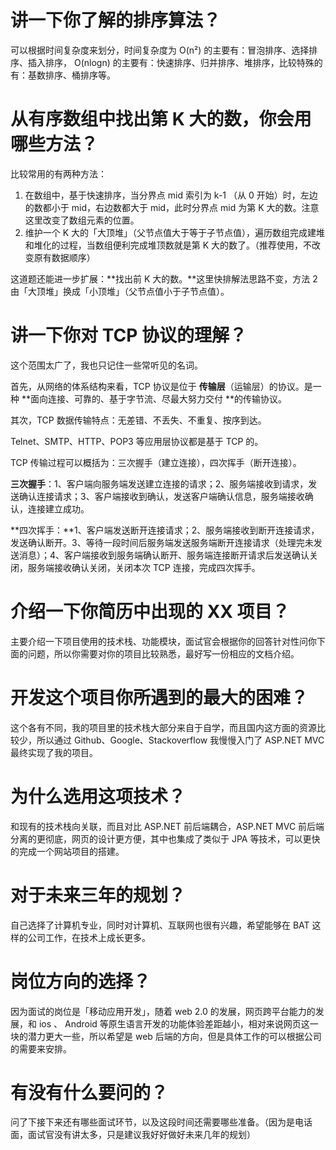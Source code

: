# 讲一下你了解的排序算法？
可以根据时间复杂度来划分，时间复杂度为 O(n²) 的主要有：冒泡排序、选择排序、插入排序， O(nlogn) 的主要有：快速排序、归并排序、堆排序，比较特殊的有：基数排序、桶排序等。
# 从有序数组中找出第 K 大的数，你会用哪些方法？
比较常用的有两种方法：

1. 在数组中，基于快速排序，当分界点 mid 索引为 k-1 （从 0 开始）时，左边的数都小于 mid，右边数都大于 mid，此时分界点 mid 为第 K 大的数。注意这里改变了数组元素的位置。
2. 维护一个 K 大的「大顶堆」（父节点值大于等于子节点值），遍历数组完成建堆和堆化的过程，当数组便利完成堆顶数就是第 K 大的数了。（推荐使用，不改变原有数据顺序）

这道题还能进一步扩展：**找出前 K 大的数。**这里快排解法思路不变，方法 2 由「大顶堆」换成「小顶堆」（父节点值小于子节点值）。
# 讲一下你对 TCP 协议的理解？
这个范围太广了，我也只记住一些常听见的名词。

首先，从网络的体系结构来看，TCP 协议是位于 **传输层**（运输层）的协议。是一种 **面向连接、可靠的、基于字节流、尽最大努力交付 **的传输协议。

其次，TCP 数据传输特点：无差错、不丢失、不重复、按序到达。

Telnet、SMTP、HTTP、POP3 等应用层协议都是基于 TCP 的。

TCP 传输过程可以概括为：三次握手（建立连接），四次挥手（断开连接）。

**三次握手**：1、客户端向服务端发送建立连接的请求；2、服务端接收到请求，发送确认连接请求；3、客户端接收到确认，发送客户端确认信息，服务端接收确认，连接建立成功。

**四次挥手：**1、客户端发送断开连接请求；2、服务端接收到断开连接请求，发送确认断开。3、等待一段时间后服务端发送服务端断开连接请求（处理完未发送消息）；4、客户端接收到服务端确认断开、服务端连接断开请求后发送确认关闭，服务端接收确认关闭，关闭本次 TCP 连接，完成四次挥手。
# 介绍一下你简历中出现的 XX 项目？
主要介绍一下项目使用的技术栈、功能模块，面试官会根据你的回答针对性问你下面的问题，所以你需要对你的项目比较熟悉，最好写一份相应的文档介绍。
# 开发这个项目你所遇到的最大的困难？
这个各有不同，我的项目里的技术栈大部分来自于自学，而且国内这方面的资源比较少，所以通过 Github、Google、Stackoverflow 我慢慢入门了 ASP.NET MVC 最终实现了我的项目。

# 为什么选用这项技术？
和现有的技术栈向关联，而且对比 ASP.NET 前后端耦合，ASP.NET MVC 前后端分离的更彻底，网页的设计更方便，其中也集成了类似于 JPA 等技术，可以更快的完成一个网站项目的搭建。
# 对于未来三年的规划？
自己选择了计算机专业，同时对计算机、互联网也很有兴趣，希望能够在 BAT 这样的公司工作，在技术上成长更多。
# 岗位方向的选择？
因为面试的岗位是「移动应用开发」，随着 web 2.0 的发展，网页跨平台能力的发展，和 ios 、 Android 等原生语言开发的功能体验差距越小，相对来说网页这一块的潜力更大一些，所以希望是 web 后端的方向，但是具体工作的可以根据公司的需要来安排。
# 有没有什么要问的？
问了下接下来还有哪些面试环节，以及这段时间还需要哪些准备。（因为是电话面，面试官没有讲太多，只是建议我好好做好未来几年的规划）

